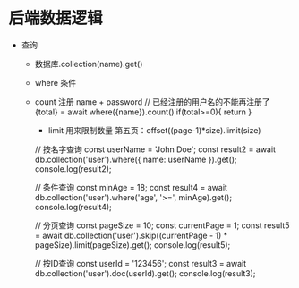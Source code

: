 # 后端数据逻辑

- 查询
    - 数据库.collection(name).get()
    - where 条件
    - count 
        注册  name + password   // 已经注册的用户名的不能再注册了
        {total} = await where({name}).count()
        if(total>=0){
          return 
        }

        - limit 用来限制数量
            第五页：offset((page-1)*size).limit(size)
            

      // 按名字查询
      const userName = 'John Doe';
      const result2 = await db.collection('user').where({
          name: userName
      }).get();
      console.log(result2);

      // 条件查询
      const minAge = 18;
      const result4 = await db.collection('user').where('age', '>=', minAge).get();
      console.log(result4);


      // 分页查询
      const pageSize = 10;
      const currentPage = 1;
      const result5 = await db.collection('user').skip((currentPage - 1) * pageSize).limit(pageSize).get();
      console.log(result5);

      // 按ID查询
      const userId = '123456';
      const result3 = await db.collection('user').doc(userId).get();
      console.log(result3);



